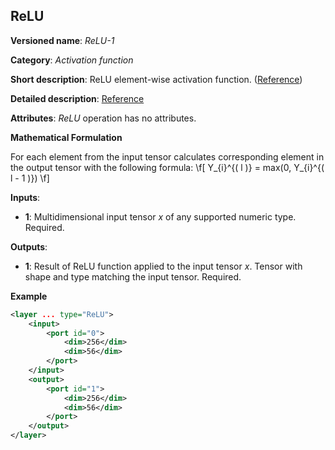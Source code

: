 ## ReLU <a name="ReLU"></a>

**Versioned name**: *ReLU-1*

**Category**: *Activation function*

**Short description**: ReLU element-wise activation function. ([Reference](http://caffe.berkeleyvision.org/tutorial/layers/relu.html))

**Detailed description**: [Reference](https://github.com/Kulbear/deep-learning-nano-foundation/wiki/ReLU-and-Softmax-Activation-Functions#rectified-linear-units)

**Attributes**: *ReLU* operation has no attributes.

**Mathematical Formulation**

For each element from the input tensor calculates corresponding
 element in the output tensor with the following formula:
 \f[
 Y_{i}^{( l )} = max(0, Y_{i}^{( l - 1 )})
 \f]

**Inputs**:

*   **1**: Multidimensional input tensor *x* of any supported numeric type. Required.

**Outputs**:

*   **1**: Result of ReLU function applied to the input tensor *x*. Tensor with shape and type matching the input tensor. Required.

**Example**

```xml
<layer ... type="ReLU">
    <input>
        <port id="0">
            <dim>256</dim>
            <dim>56</dim>
        </port>
    </input>
    <output>
        <port id="1">
            <dim>256</dim>
            <dim>56</dim>
        </port>
    </output>
</layer>

```